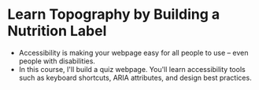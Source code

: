 # Learn Topography by Building a Nutrition Label

- Accessibility is making your webpage easy for all people to use – even people with disabilities.
- In this course, I'll build a quiz webpage. You'll learn accessibility tools such as keyboard shortcuts, ARIA attributes, and design best practices.
